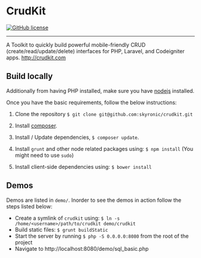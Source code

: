 # CrudKit

[![GitHub license](https://img.shields.io/github/license/mashape/apistatus.svg)](https://github.com/skyronic/crudkit/blob/master/LICENSE)

-----------

A Toolkit to quickly build powerful mobile-friendly CRUD (create/read/update/delete) interfaces for PHP, Laravel, and Codeigniter apps. http://crudkit.com

## Build locally
Additionally from having PHP installed, make sure you have [nodejs](https://nodejs.org/) installed.

Once you have the basic requirements, follow the below instructions:

1. Clone the repository `$ git clone git@github.com:skyronic/crudkit.git`

2. Install [composer](https://getcomposer.org).

3. Install / Update dependencies, `$ composer update`.

4. Install `grunt` and other node related packages using: `$ npm install` (You might need to use `sudo`)

5. Install client-side dependencies using: `$ bower install`

## Demos
Demos are listed in `demo/`. Inorder to see the demos in action follow the steps listed below:

- Create a symlink of `crudkit` using: `$ ln -s /home/<username>/path/to/crudkit demo/crudkit`
- Build static files: `$ grunt buildStatic`
- Start the server by running `$ php -S 0.0.0.0:8080` from the root of the project
- Navigate to http://localhost:8080/demo/sql_basic.php
